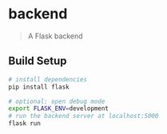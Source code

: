 # backend

> A Flask backend

## Build Setup

```bash
# install dependencies
pip install flask

# optional: open debug mode
export FLASK_ENV=development
# run the backend server at localhost:5000
flask run
```

